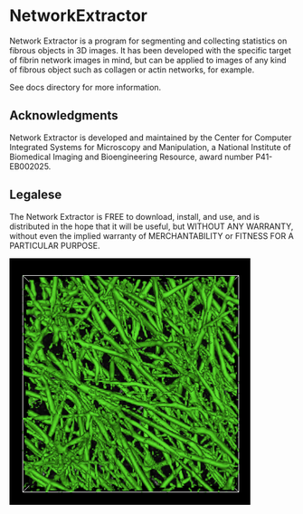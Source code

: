# NetworkExtractor

Network Extractor is a program for segmenting and collecting statistics on fibrous objects in 3D images. It has been developed with the specific target of fibrin network images in mind, but can be applied to images of any kind of fibrous object such as collagen or actin networks, for example.

See docs directory for more information.

## Acknowledgments
Network Extractor is developed and maintained by the Center for Computer Integrated Systems for Microscopy and Manipulation, a National Institute of Biomedical Imaging and Bioengineering Resource, award number P41-EB002025.

## Legalese
The Network Extractor is FREE to download, install, and use, and is distributed in the hope that it will be useful, but WITHOUT ANY WARRANTY, without even the implied warranty of MERCHANTABILITY or FITNESS FOR A PARTICULAR PURPOSE.

![Fiber Isosurface](FAFibernessIsosurface.png)

